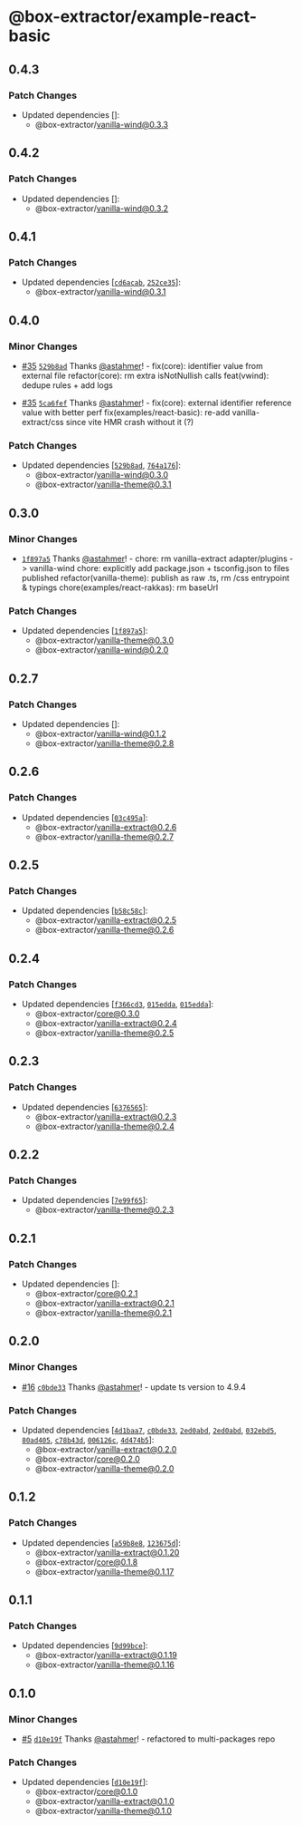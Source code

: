# @box-extractor/example-react-basic

## 0.4.3

### Patch Changes

-   Updated dependencies []:
    -   @box-extractor/vanilla-wind@0.3.3

## 0.4.2

### Patch Changes

-   Updated dependencies []:
    -   @box-extractor/vanilla-wind@0.3.2

## 0.4.1

### Patch Changes

-   Updated dependencies [[`cd6acab`](https://github.com/astahmer/box-extractor/commit/cd6acabe0d3ed5a2f352c436924cec5b6cb4a4f7), [`252ce35`](https://github.com/astahmer/box-extractor/commit/252ce35e2797c55cf80a4531edddcdf2737d71ad)]:
    -   @box-extractor/vanilla-wind@0.3.1

## 0.4.0

### Minor Changes

-   [#35](https://github.com/astahmer/box-extractor/pull/35) [`529b8ad`](https://github.com/astahmer/box-extractor/commit/529b8adad1272da480b97cbb45319f3b6dec7960) Thanks [@astahmer](https://github.com/astahmer)! - fix(core): identifier value from external file
    refactor(core): rm extra isNotNullish calls
    feat(vwind): dedupe rules + add logs

-   [#35](https://github.com/astahmer/box-extractor/pull/35) [`5ca6fef`](https://github.com/astahmer/box-extractor/commit/5ca6fef23e0c588198aaee88a72640cdaa012c3c) Thanks [@astahmer](https://github.com/astahmer)! - fix(core): external identifier reference value with better perf
    fix(examples/react-basic): re-add vanilla-extract/css since vite HMR crash without it (?)

### Patch Changes

-   Updated dependencies [[`529b8ad`](https://github.com/astahmer/box-extractor/commit/529b8adad1272da480b97cbb45319f3b6dec7960), [`764a176`](https://github.com/astahmer/box-extractor/commit/764a176538eab6bab02948884e40c8b14a8dfeef)]:
    -   @box-extractor/vanilla-wind@0.3.0
    -   @box-extractor/vanilla-theme@0.3.1

## 0.3.0

### Minor Changes

-   [`1f897a5`](https://github.com/astahmer/box-extractor/commit/1f897a5463ade29e8680fecaff4c0eee2823a739) Thanks [@astahmer](https://github.com/astahmer)! - chore: rm vanilla-extract adapter/plugins -> vanilla-wind
    chore: explicitly add package.json + tsconfig.json to files published
    refactor(vanilla-theme): publish as raw .ts, rm /css entrypoint & typings
    chore(examples/react-rakkas): rm baseUrl

### Patch Changes

-   Updated dependencies [[`1f897a5`](https://github.com/astahmer/box-extractor/commit/1f897a5463ade29e8680fecaff4c0eee2823a739)]:
    -   @box-extractor/vanilla-theme@0.3.0
    -   @box-extractor/vanilla-wind@0.2.0

## 0.2.7

### Patch Changes

-   Updated dependencies []:
    -   @box-extractor/vanilla-wind@0.1.2
    -   @box-extractor/vanilla-theme@0.2.8

## 0.2.6

### Patch Changes

-   Updated dependencies [[`03c495a`](https://github.com/astahmer/box-extractor/commit/03c495a075ff30088b4a0d6d9b7c4ba92fee2153)]:
    -   @box-extractor/vanilla-extract@0.2.6
    -   @box-extractor/vanilla-theme@0.2.7

## 0.2.5

### Patch Changes

-   Updated dependencies [[`b58c58c`](https://github.com/astahmer/box-extractor/commit/b58c58c34096ed5fb436e87c8d493c763b685595)]:
    -   @box-extractor/vanilla-extract@0.2.5
    -   @box-extractor/vanilla-theme@0.2.6

## 0.2.4

### Patch Changes

-   Updated dependencies [[`f366cd3`](https://github.com/astahmer/box-extractor/commit/f366cd3a3bea021a32149adcaae3173d48cb1aad), [`015edda`](https://github.com/astahmer/box-extractor/commit/015edda092c71605c9b298938c220ab515acafc1), [`015edda`](https://github.com/astahmer/box-extractor/commit/015edda092c71605c9b298938c220ab515acafc1)]:
    -   @box-extractor/core@0.3.0
    -   @box-extractor/vanilla-extract@0.2.4
    -   @box-extractor/vanilla-theme@0.2.5

## 0.2.3

### Patch Changes

-   Updated dependencies [[`6376565`](https://github.com/astahmer/box-extractor/commit/6376565e0403a040efbd893e8ee0daa04d296b28)]:
    -   @box-extractor/vanilla-extract@0.2.3
    -   @box-extractor/vanilla-theme@0.2.4

## 0.2.2

### Patch Changes

-   Updated dependencies [[`7e99f65`](https://github.com/astahmer/box-extractor/commit/7e99f6525e29db6243dc8a2bae10a73d1b9a0eb5)]:
    -   @box-extractor/vanilla-theme@0.2.3

## 0.2.1

### Patch Changes

-   Updated dependencies []:
    -   @box-extractor/core@0.2.1
    -   @box-extractor/vanilla-extract@0.2.1
    -   @box-extractor/vanilla-theme@0.2.1

## 0.2.0

### Minor Changes

-   [#16](https://github.com/astahmer/box-extractor/pull/16) [`c0bde33`](https://github.com/astahmer/box-extractor/commit/c0bde33f5b18ad09473b03829cf426fe09c103b1) Thanks [@astahmer](https://github.com/astahmer)! - update ts version to 4.9.4

### Patch Changes

-   Updated dependencies [[`4d1baa7`](https://github.com/astahmer/box-extractor/commit/4d1baa7aff102c9fcc29ea3bad5ba072b6df8b79), [`c0bde33`](https://github.com/astahmer/box-extractor/commit/c0bde33f5b18ad09473b03829cf426fe09c103b1), [`2ed0abd`](https://github.com/astahmer/box-extractor/commit/2ed0abd950e163588568ec954e83710ebb89cff2), [`2ed0abd`](https://github.com/astahmer/box-extractor/commit/2ed0abd950e163588568ec954e83710ebb89cff2), [`032ebd5`](https://github.com/astahmer/box-extractor/commit/032ebd5882b4d9404f70f3c82f6092e96d31699c), [`80ad405`](https://github.com/astahmer/box-extractor/commit/80ad405933970b3e1a30e1ff536bbf402dd334ab), [`c78b43d`](https://github.com/astahmer/box-extractor/commit/c78b43d6ebdabb0d842a0f86620be9ced09f6e59), [`006126c`](https://github.com/astahmer/box-extractor/commit/006126c914ab22214e67e081032e56668feae52d), [`4d474b5`](https://github.com/astahmer/box-extractor/commit/4d474b582ecd29f14af7756047d27554fbdca107)]:
    -   @box-extractor/vanilla-extract@0.2.0
    -   @box-extractor/core@0.2.0
    -   @box-extractor/vanilla-theme@0.2.0

## 0.1.2

### Patch Changes

-   Updated dependencies [[`a59b8e8`](https://github.com/astahmer/box-extractor/commit/a59b8e8ef4380eb05bbe78ad799867632f7d0e0f), [`123675d`](https://github.com/astahmer/box-extractor/commit/123675de07a5cfd3eae781f5ac028e2d2a16ef54)]:
    -   @box-extractor/vanilla-extract@0.1.20
    -   @box-extractor/core@0.1.8
    -   @box-extractor/vanilla-theme@0.1.17

## 0.1.1

### Patch Changes

-   Updated dependencies [[`9d99bce`](https://github.com/astahmer/box-extractor/commit/9d99bcecfa5b4549ddb7cdb9b3ea4c563a8dcf31)]:
    -   @box-extractor/vanilla-extract@0.1.19
    -   @box-extractor/vanilla-theme@0.1.16

## 0.1.0

### Minor Changes

-   [#5](https://github.com/astahmer/box-extractor/pull/5) [`d10e19f`](https://github.com/astahmer/box-extractor/commit/d10e19fdd496f8578ab2dc546dae1a2d5ef0fb05) Thanks [@astahmer](https://github.com/astahmer)! - refactored to multi-packages repo

### Patch Changes

-   Updated dependencies [[`d10e19f`](https://github.com/astahmer/box-extractor/commit/d10e19fdd496f8578ab2dc546dae1a2d5ef0fb05)]:
    -   @box-extractor/core@0.1.0
    -   @box-extractor/vanilla-extract@0.1.0
    -   @box-extractor/vanilla-theme@0.1.0

